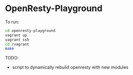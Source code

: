 OpenResty-Playground
======================

To run:

```bash
cd openresty-playground
vagrant up
vagrant ssh
cd /vagrant
make
```

TODO:
- script to dynamically rebuild openresty with new modules
